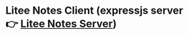 # Litee Notes Client (expressjs server 👉 [Litee Notes Server](https://github.com/12nomad/litee-notes-server)) 
